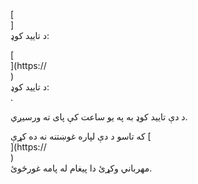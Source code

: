 [<br host>]<br action>د تایید کوډ:<br code>

[<br host>](https://<br host>)<br action>د تایید کوډ:<br code>.

د دې تایید کوډ به په یو ساعت کې پای ته ورسیږي.

که تاسو د دې لپاره غوښتنه نه ده کړې [<br host>](https://<br host>)<br action>مهرباني وکړئ دا پیغام له پامه غورځوئ.
